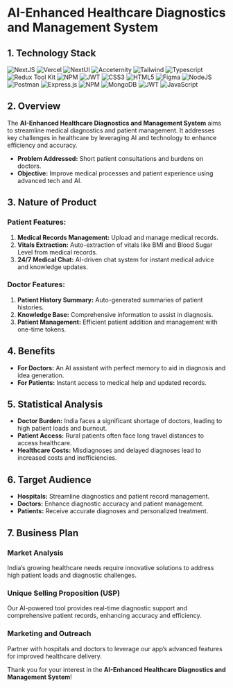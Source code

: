 # AI-Enhanced Healthcare Diagnostics and Management System

## 1. Technology Stack

![NextJS](https://img.shields.io/badge/NextJS-black?style=for-the-badge&logo=Next.js&logoColor=white&color=black) 
![Vercel](https://img.shields.io/badge/vercel-%23000000.svg?style=for-the-badge&logo=vercel&logoColor=white) 
![NextUI](https://img.shields.io/badge/NextUI-black?style=for-the-badge&logo=nextui&logoColor=black&color=CCFFFF) 
![Acceternity](https://img.shields.io/badge/a-acceternity?style=for-the-badge&logoColor=white&logoSize=auto&label=Acceternity&labelColor=white&color=black)
![Tailwind](https://img.shields.io/badge/Tailwind-b?style=for-the-badge&logo=tailwindcss&logoColor=black&color=06B6D4) 
![Typescript](https://img.shields.io/badge/Typescript-b?style=for-the-badge&logo=typescript&logoColor=white&color=3178C6)
![Redux Tool Kit](https://img.shields.io/badge/Redux%20Tool%20Kit-b?style=for-the-badge&logo=redux&logoColor=white&color=764ABC) 
![NPM](https://img.shields.io/badge/NPM-%23000000.svg?style=for-the-badge&logo=npm&logoColor=white) 
![JWT](https://img.shields.io/badge/JWT-b?style=for-the-badge&logo=jsonwebtokens&logoColor=white&color=%23000000) 
![CSS3](https://img.shields.io/badge/css3-%231572B6.svg?style=for-the-badge&logo=css3&logoColor=white) 
![HTML5](https://img.shields.io/badge/html5-%23E34F26.svg?style=for-the-badge&logo=html5&logoColor=white) 
![Figma](https://img.shields.io/badge/figma-%23F24E1E.svg?style=for-the-badge&logo=figma&logoColor=white) 
![NodeJS](https://img.shields.io/badge/node.js-6DA55F?style=for-the-badge&logo=node.js&logoColor=white) 
![Postman](https://img.shields.io/badge/Postman-FF6C37?style=for-the-badge&logo=postman&logoColor=white) 
![Express.js](https://img.shields.io/badge/express.js-%23404d59.svg?style=for-the-badge&logo=express&logoColor=%2361DAFB) 
![NPM](https://img.shields.io/badge/NPM-%23000000.svg?style=for-the-badge&logo=npm&logoColor=white) 
![MongoDB](https://img.shields.io/badge/MongoDB-%234ea94b.svg?style=for-the-badge&logo=mongodb&logoColor=white) 
![JWT](https://img.shields.io/badge/JWT-b?style=for-the-badge&logo=jsonwebtokens&logoColor=white&color=%23000000) 
![JavaScript](https://img.shields.io/badge/javascript-%23323330.svg?style=for-the-badge&logo=javascript&logoColor=%23F7DF1E) 


## 2. Overview

The **AI-Enhanced Healthcare Diagnostics and Management System** aims to streamline medical diagnostics and patient management. It addresses key challenges in healthcare by leveraging AI and technology to enhance efficiency and accuracy.

- **Problem Addressed:** Short patient consultations and burdens on doctors.
- **Objective:** Improve medical processes and patient experience using advanced tech and AI.

## 3. Nature of Product

### Patient Features:
1. **Medical Records Management:** Upload and manage medical records.
2. **Vitals Extraction:** Auto-extraction of vitals like BMI and Blood Sugar Level from medical records.
3. **24/7 Medical Chat:** AI-driven chat system for instant medical advice and knowledge updates.

### Doctor Features:
1. **Patient History Summary:** Auto-generated summaries of patient histories.
2. **Knowledge Base:** Comprehensive information to assist in diagnosis.
3. **Patient Management:** Efficient patient addition and management with one-time tokens.

## 4. Benefits

- **For Doctors:** An AI assistant with perfect memory to aid in diagnosis and idea generation.
- **For Patients:** Instant access to medical help and updated records.

## 5. Statistical Analysis

- **Doctor Burden:** India faces a significant shortage of doctors, leading to high patient loads and burnout.
- **Patient Access:** Rural patients often face long travel distances to access healthcare.
- **Healthcare Costs:** Misdiagnoses and delayed diagnoses lead to increased costs and inefficiencies.

## 6. Target Audience

- **Hospitals:** Streamline diagnostics and patient record management.
- **Doctors:** Enhance diagnostic accuracy and patient management.
- **Patients:** Receive accurate diagnoses and personalized treatment.

## 7. Business Plan

### Market Analysis
India’s growing healthcare needs require innovative solutions to address high patient loads and diagnostic challenges.

### Unique Selling Proposition (USP)
Our AI-powered tool provides real-time diagnostic support and comprehensive patient records, enhancing accuracy and efficiency.

### Marketing and Outreach
Partner with hospitals and doctors to leverage our app’s advanced features for improved healthcare delivery.

Thank you for your interest in the **AI-Enhanced Healthcare Diagnostics and Management System**!
